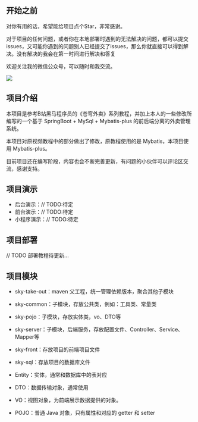 ## 开始之前

对你有用的话，希望能给项目点个Star，非常感谢。

对于项目的任何问题，或者你在本地部署时遇到的无法解决的问题，都可以提交issues，又可能你遇到的问题别人已经提交了issues，那么你就直接可以得到解决。没有解决的我会在第一时间进行解决和答复

欢迎关注我的微信公众号，可以随时和我交流。

![](https://img2.imgtp.com/2024/04/03/2wunYds8.png)


## 项目介绍

本项目是参考B站黑马程序员的《苍穹外卖》系列教程，并加上本人的一些修改所编写的一个基于 SpringBoot + MySql + Mybatis-plus 的前后端分离的外卖管理系统。

本项目对原视频教程中的部分做出了修改，原教程使用的是 Mybatis，本项目使用 Mybatis-plus。

目前项目还在编写阶段，内容也会不断完善更新，有问题的小伙伴可以评论区交流，感谢支持。

## 项目演示

- 后台演示：// TODO:待定
- 前台演示：// TODO:待定
- 小程序演示：// TODO:待定

## 项目部署

// TODO 部署教程待更新...


## 项目模块

- sky-take-out：maven 父工程，统一管理依赖版本，聚合其他子模块
- sky-common：子模块，存放公共类，例如：工具类、常量类
- sky-pojo：子模块，存放实体类，vo、DTO等
- sky-server：子模块，后端服务，存放配置文件、Controller、Service、Mapper等
- sky-front：存放项目的前端项目文件
- sky-sql：存放项目的数据库文件

- Entity：实体，通常和数据库中的表对应
- DTO：数据传输对象，通常使用
- VO：视图对象，为前端展示数据提供的对象。
- POJO：普通 Java 对象，只有属性和对应的 getter 和 setter